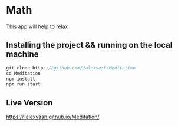 # Math

This app will help to relax

## Installing the project && running on the local machine

```js
git clone https://github.com/1alexvash/Meditation
cd Meditation
npm install
npm run start

```

## Live Version

https://1alexvash.github.io/Meditation/
